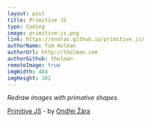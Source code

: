 ```yaml
---
layout: post
title: Primitive JS
type: Coding
image: primitive-js.png
link: https://ondras.github.io/primitive.js/
authorName: Tim Holman
authorUrl: http://tholman.com
authorGithub: tholman
remoteImage: true
imgWidth: 484
imgHeight: 302
---
```


_Redraw images with primative shapes._

[Primitive JS](https://ondras.github.io/primitive.js) - by [Ondřej Žára](http://ondras.zarovi.cz/)
